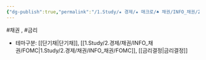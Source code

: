 ```yaml
---
{"dg-publish":true,"permalink":"/1.Study/★ 경제/★ 매크로/♠ 채권/INFO_채권/2y/","created":"2023-06-02T15:27:26.134+09:00","updated":"2025-06-03T20:07:19.932+09:00"}
---
```


#채권 , #금리 


- 테마구분: [[단기채\|단기채]], [[1.Study/2.경제/채권/INFO_채권/FOMC\|1.Study/2.경제/채권/INFO_채권/FOMC]], [[금리결정\|금리결정]]